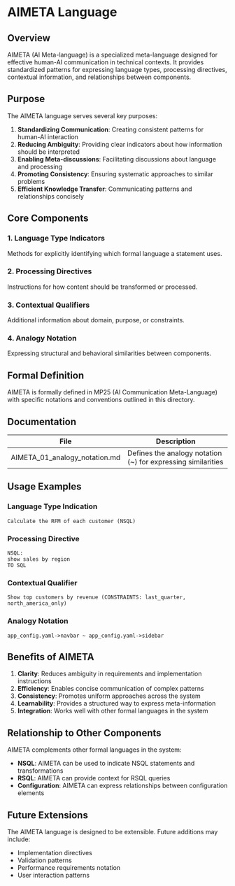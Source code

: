 # AIMETA Language

## Overview

AIMETA (AI Meta-language) is a specialized meta-language designed for effective human-AI communication in technical contexts. It provides standardized patterns for expressing language types, processing directives, contextual information, and relationships between components.

## Purpose

The AIMETA language serves several key purposes:

1. **Standardizing Communication**: Creating consistent patterns for human-AI interaction
2. **Reducing Ambiguity**: Providing clear indicators about how information should be interpreted
3. **Enabling Meta-discussions**: Facilitating discussions about language and processing
4. **Promoting Consistency**: Ensuring systematic approaches to similar problems
5. **Efficient Knowledge Transfer**: Communicating patterns and relationships concisely

## Core Components

### 1. Language Type Indicators
Methods for explicitly identifying which formal language a statement uses.

### 2. Processing Directives
Instructions for how content should be transformed or processed.

### 3. Contextual Qualifiers
Additional information about domain, purpose, or constraints.

### 4. Analogy Notation
Expressing structural and behavioral similarities between components.

## Formal Definition

AIMETA is formally defined in MP25 (AI Communication Meta-Language) with specific notations and conventions outlined in this directory.

## Documentation

| File | Description |
|------|-------------|
| AIMETA_01_analogy_notation.md | Defines the analogy notation (~) for expressing similarities |

## Usage Examples

### Language Type Indication

```
Calculate the RFM of each customer (NSQL)
```

### Processing Directive

```
NSQL:
show sales by region
TO SQL
```

### Contextual Qualifier

```
Show top customers by revenue (CONSTRAINTS: last_quarter, north_america_only)
```

### Analogy Notation

```
app_config.yaml->navbar ~ app_config.yaml->sidebar
```

## Benefits of AIMETA

1. **Clarity**: Reduces ambiguity in requirements and implementation instructions
2. **Efficiency**: Enables concise communication of complex patterns
3. **Consistency**: Promotes uniform approaches across the system
4. **Learnability**: Provides a structured way to express meta-information
5. **Integration**: Works well with other formal languages in the system

## Relationship to Other Components

AIMETA complements other formal languages in the system:
- **NSQL**: AIMETA can be used to indicate NSQL statements and transformations
- **RSQL**: AIMETA can provide context for RSQL queries
- **Configuration**: AIMETA can express relationships between configuration elements

## Future Extensions

The AIMETA language is designed to be extensible. Future additions may include:
- Implementation directives
- Validation patterns
- Performance requirements notation
- User interaction patterns